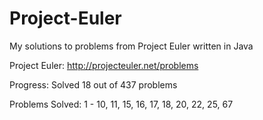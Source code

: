 Project-Euler
=============

My solutions to problems from Project Euler written in Java

Project Euler: http://projecteuler.net/problems

Progress:
Solved 18 out of 437 problems

Problems Solved:
1 - 10, 11, 15, 16, 17, 18, 20, 22, 25, 67

